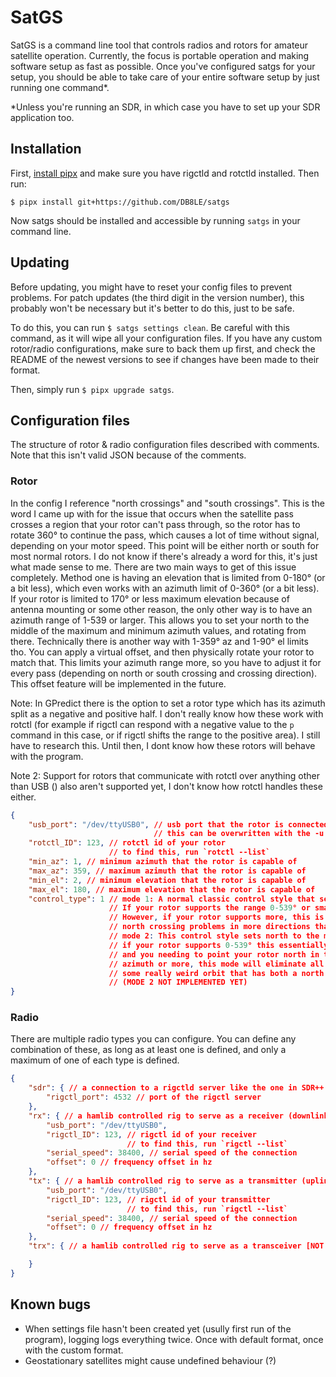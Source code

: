 # SatGS

SatGS is a command line tool that controls radios and rotors for amateur satellite operation. Currently, the focus is portable operation and making software setup as fast as possible. Once you've configured satgs for your setup, you should be able to take care of your entire software setup by just running one command*.

*Unless you're running an SDR, in which case you have to set up your SDR application too.

## Installation

First, [install pipx](https://pipx.pypa.io/latest/installation/) and make sure you have rigctld and rotctld installed. Then run:

`$ pipx install git+https://github.com/DB8LE/satgs`

Now satgs should be installed and accessible by running `satgs` in your command line.

## Updating

Before updating, you might have to reset your config files to prevent problems. For patch updates (the third digit in the version number), this probably won't be necessary but it's better to do this, just to be safe.

To do this, you can run `$ satgs settings clean`. Be careful with this command, as it will wipe all your configuration files. If you have any custom rotor/radio configurations, make sure to back them up first, and check the README of the newest versions to see if changes have been made to their format.

Then, simply run `$ pipx upgrade satgs`.

## Configuration files

The structure of rotor & radio configuration files described with comments. Note that this isn't valid JSON because of the comments.

### Rotor

In the config I reference "north crossings" and "south crossings". This is the word I came up with for the issue that occurs when the satellite pass crosses a region that your rotor can't pass through, so the rotor has to rotate 360° to continue the pass, which causes a lot of time without signal, depending on your motor speed. This point will be either north or south for most normal rotors. I do not know if there's already a word for this, it's just what made sense to me. There are two main ways to get of this issue completely. Method one is having an elevation that is limited from 0-180° (or a bit less), which even works with an azimuth limit of 0-360° (or a bit less). If your rotor is limited to 170° or less maximum elevation because of antenna mounting or some other reason, the only other way is to have an azimuth range of 1-539 or larger. This allows you to set your north to the middle of the maximum and minimum azimuth values, and rotating from there. Technically there is another way with 1-359° az and 1-90° el limits tho. You can apply a virtual offset, and then physically rotate your rotor to match that. This limits your azimuth range more, so you have to adjust it for every pass (depending on north or south crossing and crossing direction). This offset feature will be implemented in the future.

Note: In GPredict there is the option to set a rotor type which has its azimuth split as a negative and positive half. I don't really know how these work with rotctl (for example if rigctl can respond with a negative value to the `p` command in this case, or if rigctl shifts the range to the positive area). I still have to research this. Until then, I dont know how these rotors will behave with the program.

Note 2: Support for rotors that communicate with rotctl over anything other than USB () also aren't supported yet, I don't know how rotctl handles these either.

```json
{
    "usb_port": "/dev/ttyUSB0", // usb port that the rotor is connected to
                                // this can be overwritten with the -u or --usb command line argument
    "rotctl_ID": 123, // rotctl id of your rotor
                      // to find this, run `rotctl --list`
    "min_az": 1, // minimum azimuth that the rotor is capable of
    "max_az": 359, // maximum azimuth that the rotor is capable of
    "min_el": 2, // minimum elevation that the rotor is capable of
    "max_el": 180, // maximum elevation that the rotor is capable of
    "control_type": 1 // mode 1: A normal classic control style that sets 0° to north. 
                      // If your rotor supports the range 0-539° or smaller, you will probably want to use this.
                      // However, if your rotor supports more, this is the wrong choice, as you could potenitally be eliminating
                      // north crossing problems in more directions than just one with the other mode.
                      // mode 2: This control style sets north to the middle of your max and min azimuth.
                      // if your rotor supports 0-539° this essentially only has the effect of inverting your crossing issue point, 
                      // and you needing to point your rotor north in the opposite direction. If your rotor supports up to 540° of 
                      // azimuth or more, this mode will eliminate all south or north crossing problems. Unless you're tracking 
                      // some really weird orbit that has both a north and south crossing.
                      // (MODE 2 NOT IMPLEMENTED YET)
}
```

### Radio

There are multiple radio types you can configure. You can define any combination of these, as long as at least one is defined, and only a maximum of one of each type is defined.

```json
{
    "sdr": { // a connection to a rigctld server like the one in SDR++ to serve as a receiver (downlink)
        "rigctl_port": 4532 // port of the rigctl server
    },
    "rx": { // a hamlib controlled rig to serve as a receiver (downlink)
        "usb_port": "/dev/ttyUSB0",
        "rigctl_ID": 123, // rigctl id of your receiver
                          // to find this, run `rigctl --list`
        "serial_speed": 38400, // serial speed of the connection
        "offset": 0 // frequency offset in hz
    },
    "tx": { // a hamlib controlled rig to serve as a transmitter (uplink)
        "usb_port": "/dev/ttyUSB0",
        "rigctl_ID": 123, // rigctl id of your transmitter
                          // to find this, run `rigctl --list`
        "serial_speed": 38400, // serial speed of the connection
        "offset": 0 // frequency offset in hz
    },
    "trx": { // a hamlib controlled rig to serve as a transceiver [NOT IMPLEMENTED YET]

    }
}
```

## Known bugs

- When settings file hasn't been created yet (usully first run of the program), logging logs everything twice. Once with default format, once with the custom format.
- Geostationary satellites might cause undefined behaviour (?)
